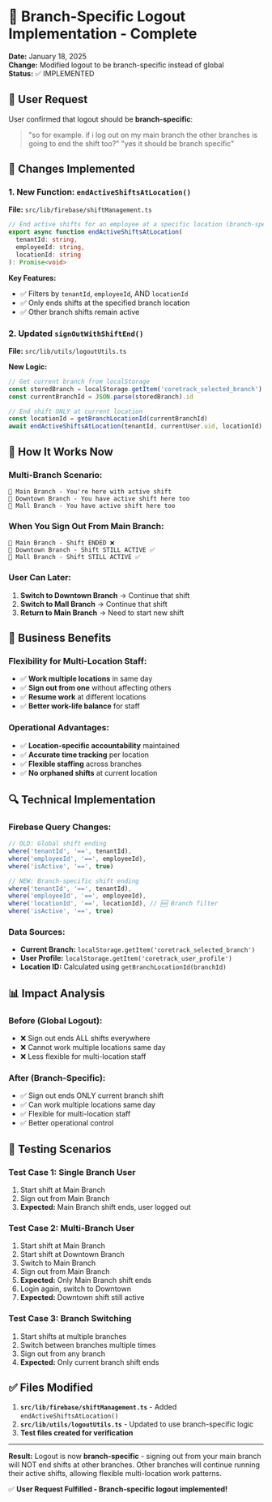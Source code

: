# 🏢 Branch-Specific Logout Implementation - Complete

**Date:** January 18, 2025  
**Change:** Modified logout to be branch-specific instead of global  
**Status:** ✅ IMPLEMENTED

## 🎯 **User Request**

User confirmed that logout should be **branch-specific**:
> "so for example. if i log out on my main branch the other branches is going to end the shift too?"
> "yes it should be branch specific"

## 🔧 **Changes Implemented**

### **1. New Function: `endActiveShiftsAtLocation()`**

**File:** `src/lib/firebase/shiftManagement.ts`

```typescript
// End active shifts for an employee at a specific location (branch-specific)
export async function endActiveShiftsAtLocation(
  tenantId: string, 
  employeeId: string, 
  locationId: string
): Promise<void>
```

**Key Features:**
- ✅ Filters by `tenantId`, `employeeId`, AND `locationId`
- ✅ Only ends shifts at the specified branch location
- ✅ Other branch shifts remain active

### **2. Updated `signOutWithShiftEnd()`**

**File:** `src/lib/utils/logoutUtils.ts`

**New Logic:**
```typescript
// Get current branch from localStorage
const storedBranch = localStorage.getItem('coretrack_selected_branch')
const currentBranchId = JSON.parse(storedBranch).id

// End shift ONLY at current location
const locationId = getBranchLocationId(currentBranchId)
await endActiveShiftsAtLocation(tenantId, currentUser.uid, locationId)
```

## 🏪 **How It Works Now**

### **Multi-Branch Scenario:**
```
🏪 Main Branch - You're here with active shift
🏬 Downtown Branch - You have active shift here too  
🏢 Mall Branch - You have active shift here too
```

### **When You Sign Out From Main Branch:**
```
🏪 Main Branch - Shift ENDED ❌
🏬 Downtown Branch - Shift STILL ACTIVE ✅
🏢 Mall Branch - Shift STILL ACTIVE ✅
```

### **User Can Later:**
1. **Switch to Downtown Branch** → Continue that shift
2. **Switch to Mall Branch** → Continue that shift
3. **Return to Main Branch** → Need to start new shift

## 🎯 **Business Benefits**

### **Flexibility for Multi-Location Staff:**
- ✅ **Work multiple locations** in same day
- ✅ **Sign out from one** without affecting others
- ✅ **Resume work** at different locations
- ✅ **Better work-life balance** for staff

### **Operational Advantages:**
- ✅ **Location-specific accountability** maintained
- ✅ **Accurate time tracking** per location
- ✅ **Flexible staffing** across branches
- ✅ **No orphaned shifts** at current location

## 🔍 **Technical Implementation**

### **Firebase Query Changes:**
```typescript
// OLD: Global shift ending
where('tenantId', '==', tenantId),
where('employeeId', '==', employeeId),
where('isActive', '==', true)

// NEW: Branch-specific shift ending  
where('tenantId', '==', tenantId),
where('employeeId', '==', employeeId),
where('locationId', '==', locationId), // 🆕 Branch filter
where('isActive', '==', true)
```

### **Data Sources:**
- **Current Branch:** `localStorage.getItem('coretrack_selected_branch')`
- **User Profile:** `localStorage.getItem('coretrack_user_profile')`
- **Location ID:** Calculated using `getBranchLocationId(branchId)`

## 📊 **Impact Analysis**

### **Before (Global Logout):**
- ❌ Sign out ends ALL shifts everywhere
- ❌ Cannot work multiple locations same day
- ❌ Less flexible for multi-location staff

### **After (Branch-Specific):**
- ✅ Sign out ends ONLY current branch shift
- ✅ Can work multiple locations same day
- ✅ Flexible for multi-location staff
- ✅ Better operational control

## 🧪 **Testing Scenarios**

### **Test Case 1: Single Branch User**
1. Start shift at Main Branch
2. Sign out from Main Branch
3. **Expected:** Main Branch shift ends, user logged out

### **Test Case 2: Multi-Branch User**
1. Start shift at Main Branch
2. Start shift at Downtown Branch  
3. Switch to Main Branch
4. Sign out from Main Branch
5. **Expected:** Only Main Branch shift ends
6. Login again, switch to Downtown
7. **Expected:** Downtown shift still active

### **Test Case 3: Branch Switching**
1. Start shifts at multiple branches
2. Switch between branches multiple times
3. Sign out from any branch
4. **Expected:** Only current branch shift ends

## ✅ **Files Modified**

1. **`src/lib/firebase/shiftManagement.ts`** - Added `endActiveShiftsAtLocation()`
2. **`src/lib/utils/logoutUtils.ts`** - Updated to use branch-specific logic
3. **Test files created for verification**

---

**Result:** Logout is now **branch-specific** - signing out from your main branch will NOT end shifts at other branches. Other branches will continue running their active shifts, allowing flexible multi-location work patterns.

✅ **User Request Fulfilled - Branch-specific logout implemented!**
